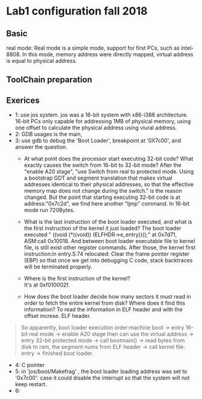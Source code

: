 # Lab1 configuration    fall 2018
## Basic
real mode:
    Real mode is a simple mode, support for first PCs, such as intel-8808. In this mode, memory address were directly mapped, virtual address is equal to physical address.


## ToolChain preparation


## Exerices
* 1: use jos system. jos was a 16-bit system with x86-i386 architecture. 16-bit PCs only capable for addressing 1MB of physical memory, using one offset to calculate the physical address using viural address. 
* 2: GDB usages is the main, 
* 3: use gdb to debug the 'Boot Loader', breakpoint at '0X7c00', and answer the question.
    * At what point does the processor start executing 32-bit code? What exactly causes the switch from 16-bit to 32-bit mode?
        After the "enable A20 stage", "use Switch from real to protected mode. Using a bootstrap GDT and segment translation that makes virtual addresses identical to their physical addresses, so that the effective memory map does not change during the switch." is the reason changed. But the point that starting executing 32-bit code is at address:"0x7c2d", we find here another "ljmp" command.
        In 16-bit mode run 720Bytes.
    
    * What is the last instruction of the boot loader executed, and what is the first instruction of the kernel it just loaded?
        The boot loader executed " ((void (*)(void)) (ELFHDR->e_entry))();" at 0x7d71, ASM:call 0x10018. And between boot loader executable file to kernel file, is still exist other register commands.
        After those, the kernel first instruction:in entry.S:74 relocated: Clear the frame pointer register (EBP) so that once we get into debugging C code, stack backtraces will be terminated properly.
         
    * Where is the first instruction of the kernel?  
       It's at 0xf010002f. 
    
    * How does the boot loader decide how many sectors it must read in order to fetch the entire kernel from disk? Where does it find this information?
        To  read the information in ELF header and with the offset increse. ELF header.  


> So apparently, boot loader execution order:machine boot -> entry 16-bit real mode -> enable A20 stage then can use the virtual address -> entry 32-bit protected mode -> call bootmain() ->  read bytes from disk to ram, the segment nums from ELF header -> call kernel file: entry -> finished boot loader.  

* 4: C pointer
* 5: in 'jos/boot/Makefrag' , the boot loader loading address was set to '0x7c00': case it could disable the interrupt so that the system will not keep restart. 
* 6: 

